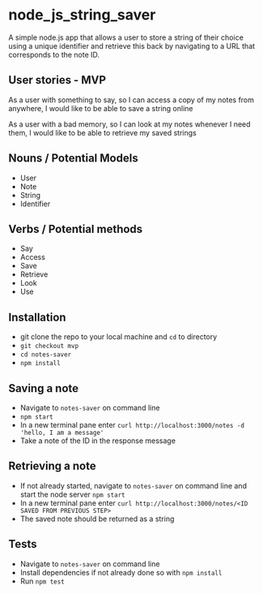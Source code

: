 # node_js_string_saver

A simple node.js app that allows a user to store a string of their choice using a unique identifier and retrieve this back by navigating to a URL that corresponds to the note ID.

## User stories - MVP

As a user with something to say,
so I can access a copy of my notes from anywhere,
I would like to be able to save a string online

As a user with a bad memory,
so I can look at my notes whenever I need them,
I would like to be able to retrieve my saved strings

## Nouns / Potential Models

- User
- Note
- String
- Identifier

## Verbs / Potential methods

- Say
- Access
- Save
- Retrieve
- Look
- Use

## Installation
- git clone the repo to your local machine and `cd` to directory
- `git checkout mvp`
- `cd notes-saver`
- `npm install`

## Saving a note
- Navigate to `notes-saver` on command line
- `npm start`
- In a new terminal pane enter `curl http://localhost:3000/notes -d 'hello, I am a message'`
- Take a note of the ID in the response message

## Retrieving a note
- If not already started, navigate to `notes-saver` on command line and start the node server `npm start`
- In a new terminal pane enter `curl http://localhost:3000/notes/<ID SAVED FROM PREVIOUS STEP>`
- The saved note should be returned as a string

## Tests
- Navigate to `notes-saver` on command line
- Install dependencies if not already done so with `npm install`
- Run `npm test`
